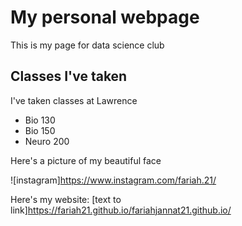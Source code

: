 # My personal webpage
This is my page for data science club

## Classes I've taken 

I've taken classes at Lawrence 

- Bio 130
- Bio 150
- Neuro 200

Here's a picture of my beautiful face 

![instagram]https://www.instagram.com/fariah.21/ 

Here's my website: [text to link]https://fariah21.github.io/fariahjannat21.github.io/
